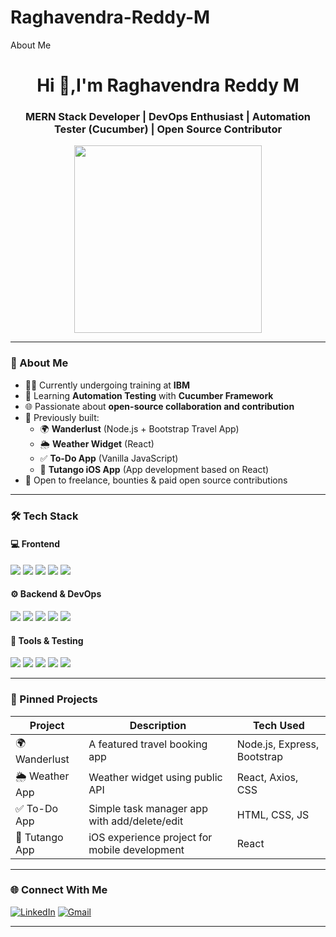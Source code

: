 # Raghavendra-Reddy-M
About Me

<h1 align="center">Hi 👋,I'm Raghavendra Reddy M</h1>
<h3 align="center">MERN Stack Developer | DevOps Enthusiast | Automation Tester (Cucumber) | Open Source Contributor</h3>

<p align="center">
  <img src="https://cdn.dribbble.com/users/1162077/screenshots/3848914/programmer.gif" width="300" />
</p>

---

### 💼 About Me

- 👨‍💻 Currently undergoing training at **IBM**  
- 🧪 Learning **Automation Testing** with **Cucumber Framework**
- 🌐 Passionate about **open-source collaboration and contribution**
- 🚀 Previously built:
  - 🌍 **Wanderlust** (Node.js + Bootstrap Travel App)
  - 🌦️ **Weather Widget** (React)
  - ✅ **To-Do App** (Vanilla JavaScript)
  - 📱 **Tutango iOS App** (App development based on React)
- 🤝 Open to freelance, bounties & paid open source contributions

---

### 🛠️ Tech Stack

#### 💻 Frontend
<p>
  <img src="https://img.shields.io/badge/HTML5-E34F26?style=flat-square&logo=html5&logoColor=white"/>
  <img src="https://img.shields.io/badge/CSS3-1572B6?style=flat-square&logo=css3&logoColor=white"/>
  <img src="https://img.shields.io/badge/JavaScript-F7DF1E?style=flat-square&logo=javascript&logoColor=black"/>
  <img src="https://img.shields.io/badge/React-20232A?style=flat-square&logo=react&logoColor=61DAFB"/>
  <img src="https://img.shields.io/badge/Bootstrap-563D7C?style=flat-square&logo=bootstrap&logoColor=white"/>
</p>

#### ⚙️ Backend & DevOps
<p>
  <img src="https://img.shields.io/badge/Node.js-339933?style=flat-square&logo=node.js&logoColor=white"/>
  <img src="https://img.shields.io/badge/Express.js-000000?style=flat-square&logo=express&logoColor=white"/>
  <img src="https://img.shields.io/badge/MongoDB-4EA94B?style=flat-square&logo=mongodb&logoColor=white"/>
  <img src="https://img.shields.io/badge/Docker-2496ED?style=flat-square&logo=docker&logoColor=white"/>
  <img src="https://img.shields.io/badge/Jenkins-D24939?style=flat-square&logo=jenkins&logoColor=white"/>
</p>

#### 🔧 Tools & Testing
<p>
  <img src="https://img.shields.io/badge/Git-F05032?style=flat-square&logo=git&logoColor=white"/>
  <img src="https://img.shields.io/badge/GitHub-181717?style=flat-square&logo=github&logoColor=white"/>
  <img src="https://img.shields.io/badge/Postman-FF6C37?style=flat-square&logo=postman&logoColor=white"/>
  <img src="https://img.shields.io/badge/Cucumber-23D96C?style=flat-square&logo=cucumber&logoColor=white"/>
  <img src="https://img.shields.io/badge/VS%20Code-007ACC?style=flat-square&logo=visual-studio-code&logoColor=white"/>
</p>

---

### 📌 Pinned Projects

| Project        | Description                                      | Tech Used                        |
|----------------|--------------------------------------------------|----------------------------------|
| 🌍 Wanderlust  | A featured travel booking app                    | Node.js, Express, Bootstrap      |
| 🌦️ Weather App | Weather widget using public API                  | React, Axios, CSS                |
| ✅ To-Do App   | Simple task manager app with add/delete/edit     | HTML, CSS, JS                    |
| 📱 Tutango App | iOS experience project for mobile development    | React                            |

---

### 🌐 Connect With Me

[![LinkedIn](https://img.shields.io/badge/-LinkedIn-blue?style=flat-square&logo=linkedin&logoColor=white)](https://www.linkedin.com/in/raghavendra-reddy-m-539220267/?originalSubdomain=in)
[![Gmail](https://img.shields.io/badge/-Gmail-red?style=flat-square&logo=gmail&logoColor=white)](mailto:raghavendrareddym134@gmail.com)

---


